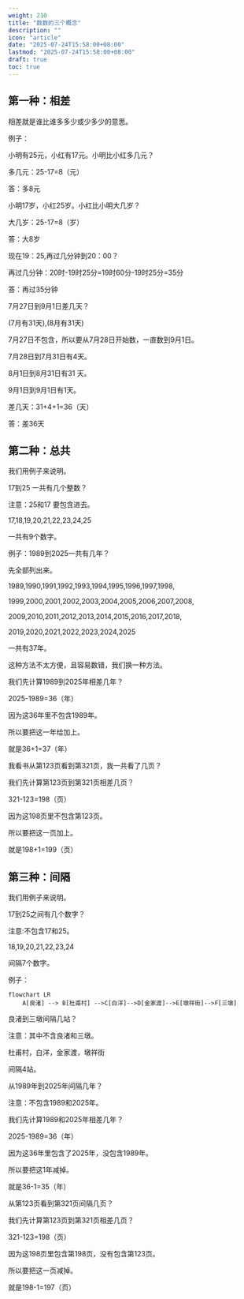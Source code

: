 ```yaml
---
weight: 210
title: "数数的三个概念"
description: ""
icon: "article"
date: "2025-07-24T15:58:00+08:00"
lastmod: "2025-07-24T15:58:00+08:00"
draft: true
toc: true
---
```




## 第一种：相差

相差就是谁比谁多多少或少多少的意思。

例子：

小明有25元，小红有17元。小明比小红多几元？

多几元：25-17=8（元）

答：多8元



小明17岁，小红25岁。小红比小明大几岁？

大几岁：25-17=8（岁）

答：大8岁

现在19：25,再过几分钟到20：00？

再过几分钟：20时-19时25分=19时60分-19时25分=35分

答：再过35分钟



7月27日到9月1日差几天？

(7月有31天),(8月有31天)

7月27日不包含，所以要从7月28日开始数，一直数到9月1日。

7月28日到7月31日有4天。

8月1日到8月31日有31 天。

9月1日到9月1日有1天。

差几天：31+4+1=36（天）

答：差36天







## 第二种：总共

我们用例子来说明。

17到25 一共有几个整数？

注意：25和17 要包含进去。

17,18,19,20,21,22,23,24,25

一共有9个数字。

例子：1989到2025一共有几年？

先全部列出来。

1989,1990,1991,1992,1993,1994,1995,1996,1997,1998,

1999,2000,2001,2002,2003,2004,2005,2006,2007,2008,

2009,2010,2011,2012,2013,2014,2015,2016,2017,2018,

2019,2020,2021,2022,2023,2024,2025

一共有37年。

这种方法不太方便，且容易数错，我们换一种方法。

我们先计算1989到2025年相差几年？

2025-1989=36（年）

因为这36年里不包含1989年。

所以要把这一年给加上。

就是36+1=37（年）



我看书从第123页看到第321页，我一共看了几页？

我们先计算第123页到第321页相差几页？

321-123=198（页）

因为这198页里不包含第123页。

所以要把这一页加上。

就是198+1=199（页）







## 第三种：间隔

我们用例子来说明。

17到25之间有几个数字？

注意:不包含17和25。

18,19,20,21,22,23,24

间隔7个数字。

例子：

```mermaid
flowchart LR
	A[良渚] --> B[杜甫村] -->C[白洋]-->D[金家渡]-->E[墩祥街]-->F[三墩]
```



良渚到三墩间隔几站？

注意：其中不含良渚和三墩。

杜甫村，白洋，金家渡，墩祥街

间隔4站。



从1989年到2025年间隔几年？

注意：不包含1989和2025年。

我们先计算1989和2025年相差几年？

2025-1989=36（年）

因为这36年里包含了2025年，没包含1989年。

所以要把这1年减掉。

就是36-1=35（年）



从第123页看到第321页间隔几页？

我们先计算第123页到第321页相差几页？

321-123=198（页）

因为这198页里包含第198页，没有包含第123页。

所以要把这一页减掉。

就是198-1=197（页）
